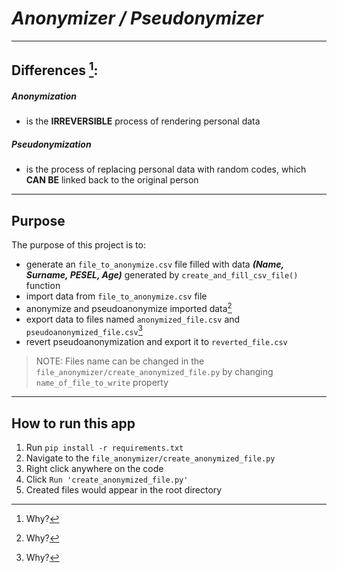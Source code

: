 # *Anonymizer / Pseudonymizer*

***

## Differences [^1]:

##### *Anonymization*
 - is the **IRREVERSIBLE** process of rendering personal data

##### *Pseudonymization*
 - is the process of replacing personal data with random codes, which **CAN BE** linked back to the original person

***

## Purpose
The purpose of this project is to:
* generate an ```file_to_anonymize.csv``` file filled with data ***(Name, Surname, PESEL, Age)*** generated by ```create_and_fill_csv_file()``` function
* import data from ```file_to_anonymize.csv``` file
* anonymize and pseudoanonymize imported data[^1]
* export data to files named ```anonymized_file.csv``` and ```pseudoanonymized_file.csv```[^1]
* revert pseudoanonymization and export it to ```reverted_file.csv```

[^1]: Why?

> NOTE: Files name can be changed in the ```file_anonymizer/create_anonymized_file.py``` by changing ```name_of_file_to_write``` property

***
    
## How to run this app
1. Run ```pip install -r requirements.txt```
2. Navigate to the ```file_anonymizer/create_anonymized_file.py```
3. Right click anywhere on the code
4. Click ```Run 'create_anonymized_file.py'```
5. Created files would appear in the root directory
